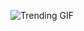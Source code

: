 ![Trending GIF](https://media0.giphy.com/media/v1.Y2lkPThiYjIxNzcyNzAzYnJpaTk5M3U3NmYwOHN4Z3BiaHI4MW5icDBoeHdzYWI5emNpMCZlcD12MV9naWZzX3NlYXJjaCZjdD1n/NHUONhmbo448/giphy.gif)
